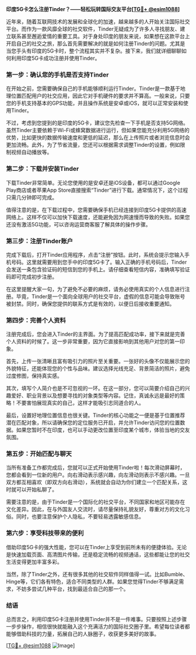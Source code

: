 **印度5G卡怎么注册Tinder？——轻松玩转国际交友平台[[TG💪+ @esim1088](https://t.me/s/esim1088)]**

近年来，随着互联网技术的发展和全球化的加速，越来越多的人开始关注国际社交平台。而作为一款风靡全球的社交软件，Tinder无疑成为了许多人寻找朋友、建立联系甚至邂逅爱情的重要工具。对于身处印度的朋友来说，如果想在这款平台上开启自己的社交之旅，那么首先需要解决的就是如何注册Tinder的问题。尤其是当您手头有印度的5G卡时，整个流程其实并不复杂。接下来，我们就详细聊聊如何利用印度5G卡成功注册并使用Tinder。

### **第一步：确认您的手机是否支持Tinder**
在开始之前，您需要确保自己的手机能够顺利运行Tinder。Tinder是一款基于地理位置匹配用户的社交应用，因此它对手机硬件的要求并不算高。一般来说，只要您的手机支持基本的GPS功能，并且操作系统是安卓或iOS，就可以正常安装和使用Tinder。

不过，考虑到您提到的是印度的5G卡，建议您先检查一下手机是否支持5G网络。虽然Tinder主要依赖于Wi-Fi或蜂窝数据进行运行，但如果您能充分利用5G网络的优势，比如更快的数据传输速度和更低的延迟，那么在上传照片或者浏览信息时会更加流畅。此外，为了节省流量，您还可以根据需求调整Tinder的设置，例如限制视频自动播放等。

### **第二步：下载并安装Tinder**
下载Tinder非常简单。无论您使用的是安卓还是iOS设备，都可以通过Google Play商店或者苹果App Store直接搜索“Tinder”进行下载。通常情况下，这个过程只需几分钟即可完成。

值得注意的是，在下载过程中，您需要确保手机已经连接到印度5G卡提供的高速网络上。这样不仅可以加快下载速度，还能避免因为网速慢而导致的失败。如果您还没有激活5G功能，可以咨询运营商客服了解具体的操作步骤。

### **第三步：注册Tinder账户**
完成下载后，打开Tinder应用程序，点击“注册”按钮。此时，系统会提示您输入手机号码。这里就需要用到您手中的印度5G卡了。输入正确的手机号码后，Tinder会发送一条包含验证码的短信到您的手机上。请仔细查看短信内容，准确填写验证码即可完成初步注册。

在这里提醒大家一句，为了避免不必要的麻烦，请务必使用真实的个人信息进行注册。毕竟，Tinder是一个面向全球用户的社交平台，虚假的信息可能会导致账号被封禁。同时，确保您提供的联系方式是有效的，以便日后接收重要通知。

### **第四步：完善个人资料**
注册完成后，您会进入Tinder的主界面。为了提高匹配成功率，接下来就是完善个人资料的时候了。这一步非常重要，因为它直接影响到其他用户对您的第一印象。

首先，上传一张清晰且富有吸引力的照片至关重要。一张好的头像不仅能展示您的外貌特征，还能体现您的个性与品味。建议选择光线充足、背景简洁的照片，避免过度修图，保持真实感。

其次，填写个人简介也是不可忽视的一环。在这一部分，您可以简要介绍自己的兴趣爱好、职业背景以及想要寻找的对象类型等内容。记住，真诚永远是最好的策略！不要害怕展现真实的自己，这样才能吸引志同道合的人。

最后，设置好地理位置信息也很关键。Tinder的核心功能之一便是基于位置推荐潜在匹配对象，所以请确保您的定位服务已开启，并允许Tinder访问您的位置数据。如果您暂时不在印度，也可以手动更改位置至印度某个城市，体验当地的交友氛围。

### **第五步：开始匹配与聊天**
当所有准备工作都完成后，您就可以正式开始使用Tinder啦！每次滑动屏幕时，您都会看到一位新的用户。向右滑动表示感兴趣，向左滑动则表示不感兴趣。一旦双方都互相喜欢（即双方向右滑动），系统就会自动为你们建立一个匹配关系，这时就可以开始私聊了。

需要注意的是，由于Tinder是一个国际化的社交平台，不同国家和地区可能存在文化差异。因此，在与外国友人交流时，请尽量保持礼貌友好，尊重对方的文化习俗。同时，也要注意保护个人隐私，不要轻易透露敏感信息。

### **第六步：享受科技带来的便利**
借助印度5G卡的强大性能，您可以在Tinder上享受到前所未有的便捷体验。无论是快速加载页面、高清图片传输，还是稳定流畅的视频通话，这些都能让您的社交生活变得更加丰富多彩。

当然，除了Tinder之外，还有很多其他的社交软件同样值得一试。比如Bumble、Hinge等，它们各有特色，适合不同类型的人群。如果您觉得Tinder不够满足需求，不妨多尝试几种平台，找到最适合自己的那一个。

### **结语**
总而言之，利用印度5G卡注册并使用Tinder并不是一件难事。只要按照上述步骤一步步操作，相信很快就能融入这个充满活力的国际社交圈子里。希望每位读者都能够借助科技的力量，拓展自己的人脉圈子，收获更多美好的故事。

[[TG💪+ @esim1088](https://t.me/s/esim1088) ![Image](https://i.postimg.cc/4NQfJmqS/Snipaste-2025-05-13-00-14-12.png)]